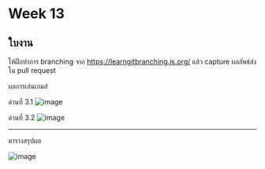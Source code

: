 # Week 13 #

## ใบงาน

ให้ฝึกทำการ branching  จาก  https://learngitbranching.js.org/ แล้ว capture ผลลัพธ์ส่งใน pull request

ผลการเล่นเกมส์

ด่านที่ 3.1
![image](https://user-images.githubusercontent.com/92079514/144752973-b11a450a-66c0-408f-a306-f5da9834855b.png)


ด่านที่ 3.2
![image](https://user-images.githubusercontent.com/92079514/144753240-fdf3919b-4df6-423f-b73f-355338fe9c9d.png)



---
ตารางสรุปผล

![image](https://user-images.githubusercontent.com/92079514/144753258-d932b52c-f4f4-46ba-9a02-cf9912770d4e.png)


